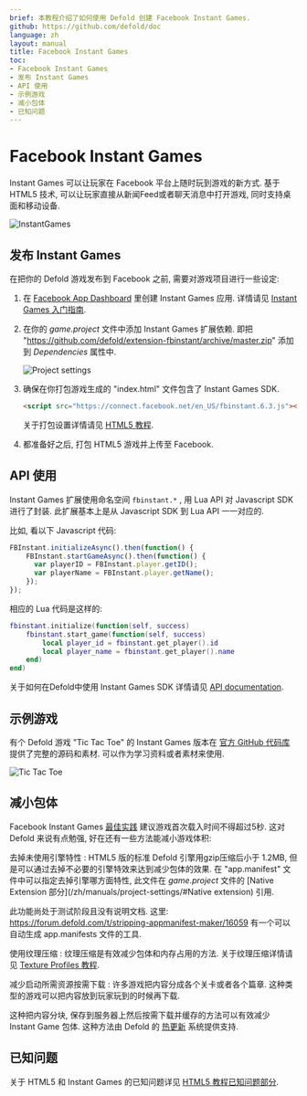 ```yaml
---
brief: 本教程介绍了如何使用 Defold 创建 Facebook Instant Games.
github: https://github.com/defold/doc
language: zh
layout: manual
title: Facebook Instant Games
toc:
- Facebook Instant Games
- 发布 Instant Games
- API 使用
- 示例游戏
- 减小包体
- 已知问题
---
```


# Facebook Instant Games

Instant Games 可以让玩家在 Facebook 平台上随时玩到游戏的新方式. 基于 HTML5 技术, 可以让玩家直接从新闻Feed或者聊天消息中打开游戏, 同时支持桌面和移动设备.

![InstantGames](/manuals/images/instant-games/instantgames.png)

## 发布 Instant Games

在把你的 Defold 游戏发布到 Facebook 之前, 需要对游戏项目进行一些设定:

1. 在 [Facebook App Dashboard](https://developers.facebook.com/apps) 里创建 Instant Games 应用. 详情请见 [Instant Games 入门指南](https://developers.facebook.com/docs/games/instant-games/getting-started/game-setup).

2. 在你的 *game.project* 文件中添加 Instant Games 扩展依赖. 即把 "https://github.com/defold/extension-fbinstant/archive/master.zip" 添加到 *Dependencies* 属性中.

   ![Project settings](/manuals/images/instant-games/game_project.png)

3. 确保在你打包游戏生成的 "index.html" 文件包含了 Instant Games SDK.

   ```html
   <script src="https://connect.facebook.net/en_US/fbinstant.6.3.js"></script>
   ```

   关于打包设置详情请见 [HTML5 教程](/zh/manuals/html5/#自定义HTML5打包).

4. 都准备好之后, 打包 HTML5 游戏并上传至 Facebook.

## API 使用

Instant Games 扩展使用命名空间 `fbinstant.*` , 用 Lua API 对 Javascript SDK 进行了封装. 此扩展基本上是从 Javascript SDK 到 Lua API 一一对应的.

比如, 看以下 Javascript 代码:

```javascript
FBInstant.initializeAsync().then(function() {
    FBInstant.startGameAsync().then(function() {
      var playerID = FBInstant.player.getID();
      var playerName = FBInstant.player.getName();
    });
});
```

相应的 Lua 代码是这样的:

```lua
fbinstant.initialize(function(self, success)
    fbinstant.start_game(function(self, success)
        local player_id = fbinstant.get_player().id
        local player_name = fbinstant.get_player().name
    end)
end)
```

关于如何在Defold中使用 Instant Games SDK 详情请见 [API documentation](https://github.com/defold/extension-fbinstant/blob/master/README.md).

## 示例游戏

有个 Defold 游戏 "Tic Tac Toe" 的 Instant Games 版本在 [官方 GitHub 代码库](https://github.com/defold/extension-fbinstant) 提供了完整的源码和素材. 可以作为学习资料或者素材来使用.

![Tic Tac Toe](/manuals/images/instant-games/tictactoe.png)

## 减小包体

Facebook Instant Games [最佳实践](https://developers.facebook.com/docs/games/instant-games/best-practices) 建议游戏首次载入时间不得超过5秒. 这对 Defold 来说有点勉强, 好在还有一些方法能减小游戏体积:

去掉未使用引擎特性
: HTML5 版的标准 Defold 引擎用gzip压缩后小于 1.2MB, 但是可以通过去掉不必要的引擎特效来达到减少包体的效果. 在 "app.manifest" 文件中可以指定去掉引擎哪方面特性, 此文件在 *game.project* 文件的 [Native Extension 部分](/zh/manuals/project-settings/#Native extension) 引用.

  此功能尚处于测试阶段且没有说明文档. 这里: https://forum.defold.com/t/stripping-appmanifest-maker/16059 有一个可以自动生成 app.manifests 文件的工具.

使用纹理压缩
: 纹理压缩是有效减少包体和内存占用的方法. 关于纹理压缩详情请见 [Texture Profiles 教程](/zh/manuals/texture-profiles/).

减少启动所需资源按需下载
: 许多游戏把内容分成各个关卡或者各个篇章. 这种类型的游戏可以把内容放到玩家玩到的时候再下载.

这种把内容分块, 保存到服务器上然后按需下载并缓存的方法可以有效减少 Instant Game 包体. 这种方法由 Defold 的 [热更新](/zh/manuals/live-update/) 系统提供支持.

## 已知问题

关于 HTML5 和 Instant Games 的已知问题详见 [HTML5 教程已知问题部分](/zh/manuals/html5/#已知问题和局限性).